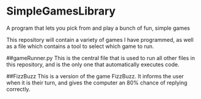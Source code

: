# SimpleGamesLibrary
A program that lets you pick from and play a bunch of fun, simple games

This repository will contain a variety of games I have programmed, as well as a file which contains a tool to select which
game to run.

##gameRunner.py
This is the central file that is used to run all other files in this repository, and is the only one that automatically executes
code.

##FizzBuzz
This is a version of the game FizzBuzz. It informs the user when it is their turn, and gives the computer an 80% chance of replying
correctly.
